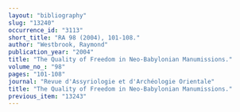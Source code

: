 ```yaml
---
layout: "bibliography"
slug: "13240"
occurrence_id: "3113"
short_title: "RA 98 (2004), 101-108."
author: "Westbrook, Raymond"
publication_year: "2004"
title: "The Quality of Freedom in Neo-Babylonian Manumissions."
volume_no_: "98"
pages: "101-108"
journal: "Revue d'Assyriologie et d'Archéologie Orientale"
title: "The Quality of Freedom in Neo-Babylonian Manumissions."
previous_item: "13243"
---
```

